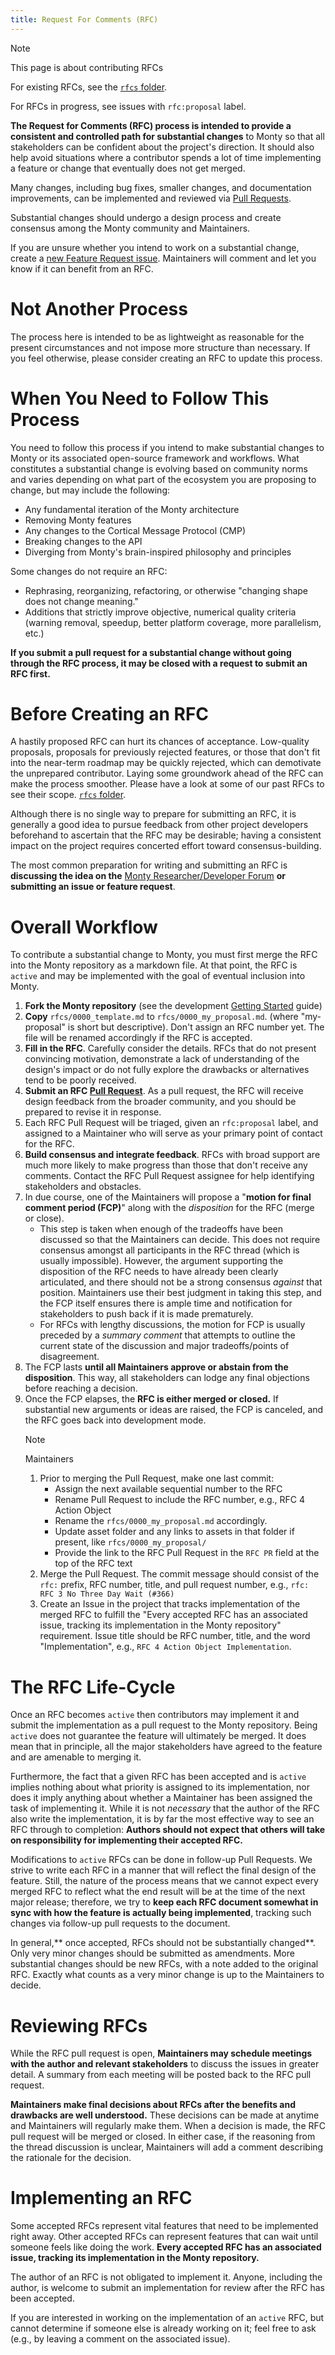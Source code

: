 ```yaml
---
title: Request For Comments (RFC)
---
```

> [!NOTE]
> This page is about contributing RFCs
>
> For existing RFCs, see the [`rfcs` folder](https://github.com/thousandbrainsproject/tbp.monty/tree/main/rfcs).
>
> For RFCs in progress, see issues with `rfc:proposal` label.

**The Request for Comments (RFC) process is intended to provide a consistent and controlled path for substantial changes** to Monty so that all stakeholders can be confident about the project's direction. It should also help avoid situations where a contributor spends a lot of time implementing a feature or change that eventually does not get merged.

Many changes, including bug fixes, smaller changes, and documentation improvements, can be implemented and reviewed via [Pull Requests](pull-requests.md).

Substantial changes should undergo a design process and create consensus among the Monty community and Maintainers.

If you are unsure whether you intend to work on a substantial change, create a [new Feature Request issue](https://github.com/thousandbrainsproject/tbp.monty/issues/new?template=02_feature_request.yml). Maintainers will comment and let you know if it can benefit from an RFC.

# Not Another Process

The process here is intended to be as lightweight as reasonable for the present circumstances and not impose more structure than necessary. If you feel otherwise, please consider creating an RFC to update this process.

# When You Need to Follow This Process

You need to follow this process if you intend to make substantial changes to Monty or its associated open-source framework and workflows. What constitutes a substantial change is evolving based on community norms and varies depending on what part of the ecosystem you are proposing to change, but may include the following:

- Any fundamental iteration of the Monty architecture
- Removing Monty features
- Any changes to the Cortical Message Protocol (CMP)
- Breaking changes to the API
- Diverging from Monty's brain-inspired philosophy and principles

Some changes do not require an RFC:

- Rephrasing, reorganizing, refactoring, or otherwise "changing shape does not change meaning."
- Additions that strictly improve objective, numerical quality criteria (warning removal, speedup, better platform coverage, more parallelism, etc.)

**If you submit a pull request for a substantial change without going through the RFC process, it may be closed with a request to submit an RFC first.**

# Before Creating an RFC

A hastily proposed RFC can hurt its chances of acceptance. Low-quality proposals, proposals for previously rejected features, or those that don't fit into the near-term roadmap may be quickly rejected, which can demotivate the unprepared contributor. Laying some groundwork ahead of the RFC can make the process smoother.  Please have a look at some of our past RFCs to see their scope. [`rfcs` folder](https://github.com/thousandbrainsproject/tbp.monty/tree/main/rfcs).

Although there is no single way to prepare for submitting an RFC, it is generally a good idea to pursue feedback from other project developers beforehand to ascertain that the RFC may be desirable; having a consistent impact on the project requires concerted effort toward consensus-building.

The most common preparation for writing and submitting an RFC is **discussing the idea on the** [Monty Researcher/Developer Forum](https://thousandbrains.discourse.group/)  **or submitting an issue or feature request**.

# Overall Workflow

To contribute a substantial change to Monty, you must first merge the RFC into the Monty repository as a markdown file. At that point, the RFC is `active` and may be implemented with the goal of eventual inclusion into Monty.

1. **Fork the Monty repository** (see the development [Getting Started](../how-to-use-monty/getting-started.md) guide)
2. **Copy** `rfcs/0000_template.md` to `rfcs/0000_my_proposal.md`. (where "my-proposal" is short but descriptive). Don't assign an RFC number yet. The file will be renamed accordingly if the RFC is accepted.
3. **Fill in the RFC**. Carefully consider the details. RFCs that do not present convincing motivation, demonstrate a lack of understanding of the design's impact or do not fully explore the drawbacks or alternatives tend to be poorly received.
4. **Submit an RFC [Pull Request](./pull-requests.md)**. As a pull request, the RFC will receive design feedback from the broader community, and you should be prepared to revise it in response.
5. Each RFC Pull Request will be triaged, given an `rfc:proposal` label, and assigned to a Maintainer who will serve as your primary point of contact for the RFC.
6. **Build consensus and integrate feedback**. RFCs with broad support are much more likely to make progress than those that don't receive any comments. Contact the RFC Pull Request assignee for help identifying stakeholders and obstacles.
7. In due course, one of the Maintainers will propose a "**motion for final comment period (FCP)**" along with the _disposition_ for the RFC (merge or close).
   - This step is taken when enough of the tradeoffs have been discussed so that the Maintainers can decide. This does not require consensus amongst all participants in the RFC thread (which is usually impossible). However, the argument supporting the disposition of the RFC needs to have already been clearly articulated, and there should not be a strong consensus _against_ that position. Maintainers use their best judgment in taking this step, and the FCP itself ensures there is ample time and notification for stakeholders to push back if it is made prematurely.
   - For RFCs with lengthy discussions, the motion for FCP is usually preceded by a _summary comment_ that attempts to outline the current state of the discussion and major tradeoffs/points of disagreement.
8. The FCP lasts **until all Maintainers approve or abstain from the disposition**. This way, all stakeholders can lodge any final objections before reaching a decision.
9. Once the FCP elapses, the **RFC is either merged or closed.** If substantial new arguments or ideas are raised, the FCP is canceled, and the RFC goes back into development mode.
   > [!NOTE]
   > Maintainers
   >
   > 1. Prior to merging the Pull Request, make one last commit:
   >    - Assign the next available sequential number to the RFC
   >    - Rename Pull Request to include the RFC number, e.g., RFC 4 Action Object
   >    - Rename the `rfcs/0000_my_proposal.md` accordingly.
   >    - Update asset folder and any links to assets in that folder if present, like `rfcs/0000_my_proposal/`
   >    - Provide the link to the RFC Pull Request in the `RFC PR` field at the top of the RFC text
   > 2. Merge the Pull Request. The commit message should consist of the `rfc:` prefix, RFC number, title, and pull request number, e.g., `rfc: RFC 3 No Three Day Wait (#366)`
   > 3. Create an Issue in the project that tracks implementation of the merged RFC to fulfill the "Every accepted RFC has an associated issue, tracking its implementation in the Monty repository" requirement. Issue title should be RFC number, title, and the word "Implementation", e.g., `RFC 4 Action Object Implementation`.

# The RFC Life-Cycle

Once an RFC becomes `active` then contributors may implement it and submit the implementation as a pull request to the Monty repository. Being `active` does not guarantee the feature will ultimately be merged. It does mean that in principle, all the major stakeholders have agreed to the feature and are amenable to merging it.

Furthermore, the fact that a given RFC has been accepted and is `active` implies nothing about what priority is assigned to its implementation, nor does it imply anything about whether a Maintainer has been assigned the task of implementing it. While it is not _necessary_ that the author of the RFC also write the implementation, it is by far the most effective way to see an RFC through to completion: **Authors should not expect that others will take on responsibility for implementing their accepted RFC.**

Modifications to `active` RFCs can be done in follow-up Pull Requests. We strive to write each RFC in a manner that will reflect the final design of the feature. Still, the nature of the process means that we cannot expect every merged RFC to reflect what the end result will be at the time of the next major release; therefore, we try to **keep each RFC document somewhat in sync with how the feature is actually being implemented**, tracking such changes via follow-up pull requests to the document.

In general,** once accepted, RFCs should not be substantially changed**. Only very minor changes should be submitted as amendments. More substantial changes should be new RFCs, with a note added to the original RFC. Exactly what counts as a very minor change is up to the Maintainers to decide.

# Reviewing RFCs

While the RFC pull request is open, **Maintainers may schedule meetings with the author and relevant stakeholders** to discuss the issues in greater detail. A summary from each meeting will be posted back to the RFC pull request.

**Maintainers make final decisions about RFCs after the benefits and drawbacks are well understood.** These decisions can be made at anytime and Maintainers will regularly make them. When a decision is made, the RFC pull request will be merged or closed. In either case, if the reasoning from the thread discussion is unclear, Maintainers will add a comment describing the rationale for the decision.

# Implementing an RFC

Some accepted RFCs represent vital features that need to be implemented right away. Other accepted RFCs can represent features that can wait until someone feels like doing the work. **Every accepted RFC has an associated issue, tracking its implementation in the Monty repository.**

The author of an RFC is not obligated to implement it. Anyone, including the author, is welcome to submit an implementation for review after the RFC has been accepted.

If you are interested in working on the implementation of an `active` RFC, but cannot determine if someone else is already working on it; feel free to ask (e.g., by leaving a comment on the associated issue).